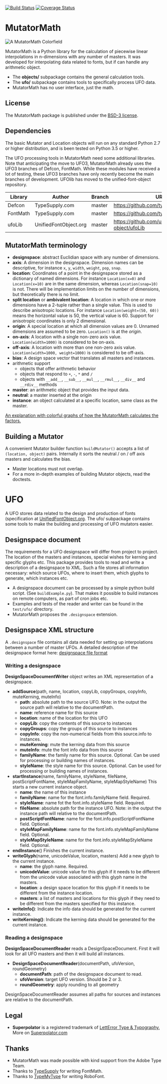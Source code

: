 [![Build Status](https://travis-ci.org/LettError/MutatorMath.svg?branch=master)](https://travis-ci.org/LettError/MutatorMath)
[![Coverage Status](https://coveralls.io/repos/LettError/MutatorMath/badge.svg?branch=master&service=github)](https://coveralls.io/github/LettError/MutatorMath?branch=master)

MutatorMath
===========

![A MutatorMath Colorfield](Docs/mutatorMath_colorField.jpg)

MutatorMath is a Python library for the calculation of piecewise linear interpolations in n-dimensions with any number of masters. It was developed for interpolating data related to fonts, but if can handle any arithmetic object.


* The **objects/** subpackage contains the general calculation tools.
* The **ufo/** subpackage contains tools to specifically process UFO data. 
* MutatorMath has no user interface, just the math.

## License

The MutatorMath package is published under the [BSD-3 license](http://opensource.org/licenses/BSD-3-Clause).

## Dependencies

The basic Mutator and Location objects will run on any standard Python 2.7 or higher distribution, and is been tested on Python 3.5 or higher.

The UFO processing tools in MutatorMath need some additional libraries. Note that anticipating the move to UFO3, MutatorMath already uses the UFO3 branches of Defcon, FontMath. While these modules have received a lot of testing, these UFO3 branches have only recently become the main branches of development. UFOlib has moved to the unified-font-object repository.

| Library  | Author                    | Branch | URL                                              |
| -------- | ------------------------- | ------ | ------------------------------------------------ | 
| Defcon   | TypeSupply.com            | master |  https://github.com/typesupply/defcon            |
| FontMath | TypeSupply.com            | master |  https://github.com/typesupply/fontMath          |
| ufoLib   | UnifiedFontObject.org     | master |  https://github.com/unified-font-object/ufoLib   |

## MutatorMath terminology

*   **designspace**:    abstract Euclidian space with any number of dimensions.
*   **axis**:           A dimension in the designspace. Dimension names can be descriptive, for instance `x`, `y`, `width`, `weight`, `pop`, `snap`.
*   **location**:       Coordinates of a point in the designspace stored as a dictionary of named dimensions. For instance `Location(x=0)` and `Location(x=10)` are in the same dimension, whereas `Location(snap=10)` is not. There will be implementation limits on the number of dimensions, but theoretically there is no limit.
*   **split location** or **ambivalent location**: A location in which one or more dimensions have a 2-tuple rather than a single value. This is used to describe anisotropic locations. For instance `Location(weight=(50, 60))` means the horizontal value is 50, the vertical value is 60. Support for anisotropic coordinates is only 2 dimensional. 
*   **origin**:         A special location at which all dimension values are 0. Unnamed dimensions are assumed to be zero. `Location()` is at the _origin_. 
*   **on-axis**:        A location with a single non-zero axis value. `Location(width=1000)` is considered to be on-axis.
*   **off-axis**:       A location with more than one non-zero axis value. `Location(width=1000, weight=1000)` is considered to be off-axis.
*   **bias**:           A design space vector that translates all masters and instances.
*   arithmetic support
    *   objects that offer arithmetic behavior
    *   objects that respond to `+`, `-`, `*` and `/`
    *   objects with `__add__`, `__sub__`, `__mul__`, `__rmul__`, `__div__` and `__rdiv__` methods
*   **master**:         an arithmetic object that provides the input data.
*   **neutral**:        a master inserted at the origin
*   **instance**:       an object calculated at a specific location, same class as the master.

[An explanation with colorful graphs of how the MutatorMath calculates the factors.](Docs/designSpaceFactors.md)

## Building a Mutator

A convenient Mutator builder function `buildMutator()` accepts a list of `(location, object)` pairs. Internally it sorts the neutral / on / off axis masters and calculates the bias.

* Master locations must not overlap.
* For a more in-depth examples of building Mutator objects, read the doctests.

UFO
===

A UFO stores data related to the design and production of fonts (specification at [UnifiedFontObject.org](http://unifiedfontobject.org). The ufo/ subpackage contains some tools to make the building and processing of UFO mutators easier.

## Designspace document

The requirements for a UFO designspace will differ from project to project. The location of the masters and instances, special wishes for kerning and specific glyphs etc. This package provides tools to read and write a description of a designspace to XML. Such a file stores all information necessary: which source UFOs, where to insert them, which glyphs to generate, which instances etc.

* A designspace document can be processed by a simple python build script. (See `buildExample.py`). That makes it possible to build instances on remote computers, as part of cron jobs etc.
* Examples and tests of the reader and writer can be found in the `test/ufo/` directory.
* MutatorMath proposes the `.designspace` extension.

## Designspace XML structure


A `.designspace` file contains all data needed for setting up interpolations between a number of master UFOs. 
A detailed description of the designspace format here: [designspace file format](Docs/designSpaceFileFormat.md)


### Writing a designspace

**DesignSpaceDocumentWriter** object writes an XML representation of a designspace.

* **addSource**(path, name, location, copyLib, copyGroups, copyInfo, muteKerning, muteInfo)
    *   **path**:           absolute path to the source UFO. Note: in the output the source path will relative to the documentPath. 
    *   **name**:           reference name for this source
    *   **location**:       name of the location for this UFO
    *   **copyLib**:        copy the contents of this source to instances
    *   **copyGroups**:     copy the groups of this source to instances
    *   **copyInfo**:       copy the non-numerical fields from this source.info to instances.
    *   **muteKerning**:    mute the kerning data from this source
    *   **muteInfo**:       mute the font info data from this source
    *   **familyName**:     the family name for this source. Optional. Can be used for processing or building names of instances. 
    *   **styleName**:     the style name for this source. Optional. Can be used for processing or building names of instances. 
* **startInstance**(name, familyName, styleName, fileName, postScriptFontName, styleMapFamilyName, styleMapStyleName)
    This starts a new current instance object.
    *   **name**: the name of this instance
    *   **familyName**: name for the font.info.familyName field. Required.
    *   **styleName**: name fot the font.info.styleName field. Required.
    *   **fileName**: absolute path for the instance UFO. Note: in the output the instance path will relative to the documentPath.
    *   **postScriptFontName**: name for the font.info.postScriptFontName field. Optional.
    *   **styleMapFamilyName**: name for the font.info.styleMapFamilyName field. Optional.
    *   **styleMapStyleName**: name for the font.info.styleMapStyleName field. Optional.
* **endInstance**()
    Finishes the current instance.
* **writeGlyph**(name, unicodeValue, location, masters)
    Add a new glyph to the current instance. 
    * **name**: the glyph name. Required.
    * **unicodeValue**: unicode value for this glyph if it needs to be different from the unicode value associated with this glyph name in the masters.
    * **location**: a design space location for this glyph if it needs to be different from the instance location. 
    * **masters**: a list of masters and locations for this glyph if they need to be different from the masters specified for this instance.
* **writeInfo()**: Indicate the info data should be generated for the current instance.
* **writeKerning()**: Indicate the kerning data should be generated for the current instance.

### Reading a designspace

**DesignSpaceDocumentReader** reads a DesignSpaceDocument. First it will look for all UFO masters and then it will build all instances.

* **DesignSpaceDocumentReader**(documentPath, ufoVersion, roundGeometry)
    *   **documentPath**:   path of the designspace document to read.
    *   **ufoVersion**:     target UFO version. Should be 2 or 3. 
    *   **roundGeometry**:  apply rounding to all geometry

DesignSpaceDocumentReader assumes all paths for sources and instances are relative to the documentPath.

## Legal

* **Superpolator** is a registered trademark of [LettError Type & Typography](http://letterror.com), More on [Superpolator.com](http://superpolator.com)

## Thanks

* MutatorMath was made possible with kind support from the Adobe Type Team. 
* Thanks to [TypeSupply](http://typesupply.com) for writing FontMath. 
* Thanks to [TypeMyType](http://robofont.com) for writing RoboFont. 
